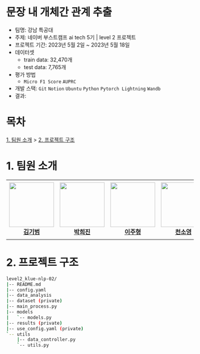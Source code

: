 # 문장 내 개체간 관계 추출

- 팀명: 강남 특공대
- 주제: 네이버 부스트캠프 ai tech 5기 | level 2 프로젝트
- 프로젝트 기간: 2023년 5월 2일 ~ 2023년 5월 18일
- 데이터셋
  - train data: 32,470개
  - test data: 7,765개
- 평가 방법
  - `Micro F1 Score` `AUPRC`
- 개발 스택: `Git` `Notion` `Ubuntu` `Python` `Pytorch Lightning` `Wandb`
- 결과: 

# 목차
[1. 팀원 소개](#1-팀원-소개) > [2. 프로젝트 구조](#2-프로젝트-구조)

# 1. 팀원 소개

<table>
    <tr height="160px">
        <td align="center" width="150px">
            <a href="https://github.com/gibum1228"><img height="120px" width="120px" src="https://avatars.githubusercontent.com/gibum1228"/></a>
            <br/>
            <a href="https://github.com/gibum1228"><strong>김기범</strong></a>
            <br />
        </td>
        <td align="center" width="150px">
            <a href="https://github.com/heejinsara"><img height="120px" width="120px" src="https://avatars.githubusercontent.com/heejinsara"/></a>
            <br/>
            <a href="https://github.com/heejinsara"><strong>박희진</strong></a>
            <br />
        </td>
        <td align="center" width="150px">
            <a href="https://github.com/LewisVille-flow"><img height="120px" width="120px" src="https://avatars.githubusercontent.com/LewisVille-flow"/></a>
            <br/>
            <a href="https://github.com/LewisVille-flow"><strong>이주형</strong></a>
            <br />
        </td>
        <td align="center" width="150px">
            <a href="https://github.com/Forbuds"><img height="120px" width="120px" src="https://avatars.githubusercontent.com/Forbuds"/></a>
            <br/>
            <a href="https://github.com/Forbuds"><strong>천소영</strong></a>
            <br />
        </td>
        <td align="center" width="150px">
            <a href="https://github.com/rustic-snob"><img height="120px" width="120px" src="https://avatars.githubusercontent.com/rustic-snob"/></a>
            <br/>
            <a href="https://github.com/rustic-snob"><strong>천재원</strong></a>
            <br />
        </td>
    </tr>
</table>

# 2. 프로젝트 구조

```bash
level2_klue-nlp-02/
|-- README.md
|-- config.yaml
|-- data_analysis
|-- dataset (private)
|-- main_process.py
|-- models
|   `-- models.py
|-- results (private)
|-- use_config.yaml (private)
`-- utils
    |-- data_controller.py
    `-- utils.py
```